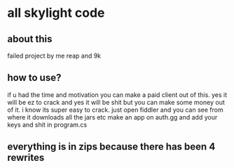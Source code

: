 # all skylight code
## about this
failed project by me reap and 9k
## how to use?
if u had the time and motivation you can make a paid client out of this. yes it will be ez to crack and yes it will be shit but
you can make some money out of it. i know its super easy to crack. just open fiddler and you can see from where it downloads
all the jars etc
make an app on auth.gg and add your keys and shit in program.cs
## everything is in zips because there has been 4 rewrites 
